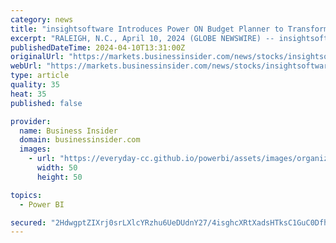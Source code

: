 ```yaml
---
category: news
title: "insightsoftware Introduces Power ON Budget Planner to Transform Budgeting and Planning for Microsoft Power BI Users"
excerpt: "RALEIGH, N.C., April 10, 2024 (GLOBE NEWSWIRE) -- insightsoftware, the most comprehensive provider of solutions for the Office of the CFO,"
publishedDateTime: 2024-04-10T13:31:00Z
originalUrl: "https://markets.businessinsider.com/news/stocks/insightsoftware-introduces-power-on-budget-planner-to-transform-budgeting-and-planning-for-microsoft-power-bi-users-1033237162"
webUrl: "https://markets.businessinsider.com/news/stocks/insightsoftware-introduces-power-on-budget-planner-to-transform-budgeting-and-planning-for-microsoft-power-bi-users-1033237162"
type: article
quality: 35
heat: 35
published: false

provider:
  name: Business Insider
  domain: businessinsider.com
  images:
    - url: "https://everyday-cc.github.io/powerbi/assets/images/organizations/businessinsider.com-50x50.jpg"
      width: 50
      height: 50

topics:
  - Power BI

secured: "2HdwgptZIXrj0srLXlcYRzhu6UeDUdnY27/4isghcXRtXadsHTksC1GuC0DfhOtVJpHywtxMJe5Ja28SjOWs07jNklSb5dcLl5PH0nW2EfzYrkpFmhHK5ypH+I3RpBuidO+/x4VHLA/R7IzOMrgtQlRS2qfBK/NBz+vvzP6Ceip3Jrwg6ko2ULDLs4+yjLLZPlYw7sIAIvUFNMff/4oOkodeu4ESxBgDxvmMaTG7nN/ZopEPfkAKEGhPnz7yEMS5aPDgb4uRehP8PRcHTZaIKQBpqir2pg4XtKqnx68u3Koi1JhTv0Zql5yrTFexawnbkFu3RG86u4T0c+QM+3wNv79aLv5xkRDj9zPVdXoBEAU=;UBqS/tq7cpg3Fr+hVWw09w=="
---
```


